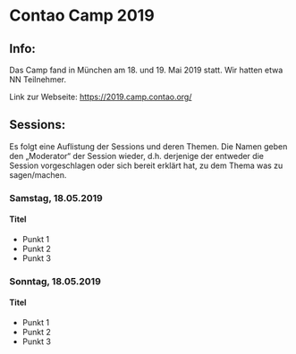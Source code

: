 # Contao Camp 2019

## Info:
Das Camp fand in München am 18. und 19. Mai 2019 statt. Wir hatten etwa NN Teilnehmer.

Link zur Webseite: https://2019.camp.contao.org/

## Sessions:
Es folgt eine Auflistung der Sessions und deren Themen. Die Namen geben den
„Moderator“ der Session wieder, d.h. derjenige der entweder die Session
vorgeschlagen oder sich bereit erklärt hat, zu dem Thema was zu sagen/machen.

### Samstag, 18.05.2019


#### Titel

* Punkt 1
* Punkt 2
* Punkt 3


### Sonntag, 18.05.2019

#### Titel

* Punkt 1
* Punkt 2
* Punkt 3
